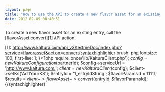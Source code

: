```yaml
---
layout: page
title: "How to use the API to create a new flavor asset for an existing entry"
date: 2012-02-09 08:40:51
---
```


To create a new flavor asset for an existing entry, call the [flavorAsset.convert][1] API action.

 [1]: http://www.kaltura.com/api_v3/testmeDoc/index.php?service=flavorasset&action=convert{syntaxhighlighter brush: php;fontsize: 100; first-line: 1; }<?php require\_once('lib/KalturaClient.php'); $config = new KalturaConfiguration($partnerId); $config->serviceUrl = 'http://www.kaltura.com/'; $client = new KalturaClient($config); $client->setKs('AddYourKS'); $entryId = '1\_entryIdString'; $flavorParamsId = 11111; $results = $client->flavorAsset->convert($entryId, $flavorParamsId); {/syntaxhighlighter}